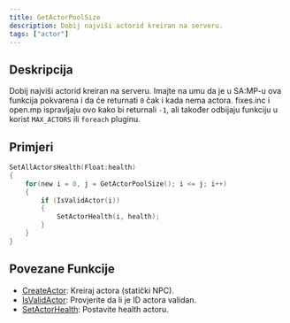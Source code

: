 ```yaml
---
title: GetActorPoolSize
description: Dobij najviši actorid kreiran na serveru.
tags: ["actor"]
---
```


<VersionWarn version='SA-MP 0.3.7' />

## Deskripcija

Dobij najviši actorid kreiran na serveru. Imajte na umu da je u SA:MP-u ova funkcija pokvarena i da će returnati `0` čak i kada nema actora. fixes.inc i open.mp ispravljaju ovo kako bi returnali `-1`, ali također odbijaju funkciju u korist `MAX_ACTORS` ili `foreach` pluginu.

## Primjeri

```c
SetAllActorsHealth(Float:health)
{
    for(new i = 0, j = GetActorPoolSize(); i <= j; i++)
    {
        if (IsValidActor(i))
        {
            SetActorHealth(i, health);
        }
    }
}
```

## Povezane Funkcije

- [CreateActor](CreateActor): Kreiraj actora (statički NPC).
- [IsValidActor](isValidActor): Provjerite da li je ID actora validan.
- [SetActorHealth](SetActorHealth): Postavite health actoru.
